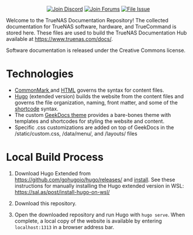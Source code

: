 <p align="center">
 <a href="https://discord.gg/Q3St5fPETd"><img alt="Join Discord" src="https://badgen.net/discord/members/Q3St5fPETd/?icon=discord&label=Join%20the%20TrueNAS%20Community" /></a>
 <a href="https://forums.truenas.com/"><img alt="Join Forums" src="https://badgen.net/badge/Forums/Post%20Now//purple" /></a> 
 <a href="https://jira.ixsystems.com"><img alt="File Issue" src="https://badgen.net/badge/Jira/File%20Issue//red?icon=jira" /></a>
</p>

Welcome to the TrueNAS Documentation Repository!
The collected documentation for TrueNAS software, hardware, and TrueCommand is stored here.
These files are used to build the TrueNAS Documentation Hub available at https://www.truenas.com/docs/.

Software documentation is released under the Creative Commons license.

# Technologies

* [CommonMark ](https://spec.commonmark.org/current/) and [HTML](https://www.w3schools.com/html/default.asp) governs the syntax for content files.
* [Hugo](https://gohugo.io/) (extended version) builds the website from the content files and governs the file organization, naming, front matter, and some of the [shortcode](https://gohugo.io/content-management/shortcodes/) syntax. 
* The custom [GeekDocs theme](https://geekdocs.de/) provides a bare-bones theme with templates and shortcodes for styling the website and content.
* Specific .css customizations are added on top of GeekDocs in the /static/custom.css, /data/menu/, and /layouts/ files

# Local Build Process

1. Download Hugo Extended from https://github.com/gohugoio/hugo/releases/ and [install](https://gohugo.io/getting-started/installing/ "Install Hugo").
   See these instructions for manually installing the Hugo extended version in WSL: https://sal.as/post/install-hugo-on-wsl/

2. Download this repository.

3. Open the downloaded repository and run Hugo with `hugo serve`.
   When complete, a local copy of the website is available by entering `localhost:1313` in a browser address bar.
